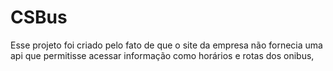 CSBus
=====

Esse projeto foi criado pelo fato de que o site da empresa não fornecia uma api que permitisse acessar informação como horários e rotas dos onibus,
